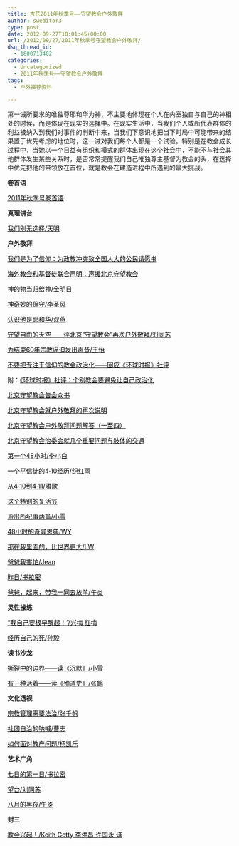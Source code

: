 ```yaml
---
title: 杏花2011年秋季号——守望教会户外敬拜
author: sweditor3
type: post
date: 2012-09-27T10:01:45+00:00
url: /2012/09/27/2011年秋季号守望教会户外敬拜/
dsq_thread_id:
  - 1800713402
categories:
  - Uncategorized
  - 2011年秋季号——守望教会户外敬拜
tags:
  - 户外推荐资料

---
```

第一诫所要求的唯独尊耶和华为神，不主要地体现在个人在内室独自与自己的神相处的时候，而是体现在现实的选择中。在现实生活中，当我们个人或所代表群体的利益被纳入到我们对事件的判断中来，当我们下意识地把当下时局中可能带来的结果置于优先考虑的地位时，这一诫对我们每个人都是一个试验。特别是在教会成长过程中，当她以一个日益有组织和模式的群体出现在这个社会中，不能不与社会其他群体发生某些关系时，是否常常提醒我们自己唯独尊主基督为教会的头，在选择中优先把他的带领放在首位，就是教会在建造进程中所遇到的最大挑战。

**卷首语**

<span style="color: #000000;"><a href="/2012/09/27/2011年秋季号卷首语/"><span style="color: #000000;">2011年秋季号卷首语</span></a></span>

**真理讲台**

<span style="color: #000000;"><a href="/2012/09/27/4792/"><span style="color: #000000;">我们别无选择/天明</span></a></span>

**户外敬拜**

<span style="color: #000000;"><a href="/2012/09/27/我们是为了信仰为政教冲突致全国人大的公民请2/"><span style="color: #000000;">我们是为了信仰：为政教冲突致全国人大的公民请愿书</span></a></span>
  
<span style="color: #000000;"><a href="/2012/09/27/海外教会和基督徒联合声明声援北京守望教会/"><span style="color: #000000;">海外教会和基督徒联合声明：声援北京守望教会</span></a></span>
  
<span style="color: #000000;"><a href="/2012/09/27/神的物当归给神1/"><span style="color: #000000;">神的物当归给神/金明日</span></a></span>
  
<span style="color: #000000;"><a href="/2012/09/27/神奇妙的保守1/"><span style="color: #000000;">神奇妙的保守/李圣风</span></a></span>
  
<span style="color: #000000;"><a href="/2012/09/27/认识他是耶和华1/"><span style="color: #000000;">认识他是耶和华/双燕</span></a></span>
  
<span style="color: #000000;"><a href="/2012/09/27/守望自由的天空评北京守望教会再次户外/"><span style="color: #000000;">守望自由的天空——评北京“守望教会”再次户外敬拜/刘同苏</span></a></span>
  
<span style="color: #000000;"><a href="/2012/09/27/为结束60年宗教逼迫发出声音/"><span style="color: #000000;">为结束60年宗教逼迫发出声音/王怡</span></a></span>
  
<span style="color: #000000;"><a href="/2012/09/27/不要把专注于信仰的教会政治化回应环球时/"><span style="color: #000000;">不要把专注于信仰的教会政治化——回应《环球时报》社评</span></a></span>
  
<span style="color: #000000;">附：<a href="/2012/09/27/附环球时报社评个别教会要避免让自己政/"><span style="color: #000000;">《环球时报》社评：个别教会要避免让自己政治化</span></a></span>
  
 <span style="color: #000000;"><a href="/2012/09/27/北京守望教会告会众书/"><span style="color: #000000;">北京守望教会告会众书</span></a></span>
  
 <span style="color: #000000;"><a href="/2012/09/27/北京守望教会就户外敬拜的再次说明/"><span style="color: #000000;">北京守望教会就户外敬拜的再次说明</span></a></span>
  
 <span style="color: #000000;"><a href="/2012/09/27/北京守望教会户外敬拜问题解答一至四/"><span style="color: #000000;">北京守望教会户外敬拜问题解答（一至四）</span></a></span>
  
 <span style="color: #000000;"><a href="/2012/09/27/北京守望教会治委会就几个重要问题与肢体的交通/"><span style="color: #000000;">北京守望教会治委会就几个重要问题与肢体的交通</span></a></span>

<span style="color: #000000;"><a href="/2012/09/27/第一个48小时/"><span style="color: #000000;">第一个48小时/李小白</span></a></span>
  
<span style="color: #000000;"><a href="/2012/09/27/一个平信徒的4·10经历纪实/"><span style="color: #000000;">一个平信徒的4·10经历/纪红雨</span></a></span>
  
<span style="color: #000000;"><a href="/2012/09/27/从4·10到4·11/"><span style="color: #000000;">从4·10到4·11/雅歌</span></a></span>
  
<span style="color: #000000;"><a href="2012/09/27/这个特别的复活节/"><span style="color: #000000;">这个特别的复活节</span></a></span>
  
<span style="color: #000000;"><a href="/2012/09/27/派出所纪事两篇/"><span style="color: #000000;">派出所纪事两篇/小雪</span></a></span>
  
<span style="color: #000000;"><a href="/2012/09/27/48小时的奇异恩典/"><span style="color: #000000;">48小时的奇异恩典/WY</span></a></span>
  
<span style="color: #000000;"><a href="/2012/09/27/那在我里面的比世界更大5·22记实/"><span style="color: #000000;">那在我里面的，比世界更大/LW</span></a></span>
  
<span style="color: #000000;"><a href="/2012/09/27/爸爸我害怕/"><span style="color: #000000;">爸爸我害怕/Jean</span></a> </span>
  
<span style="color: #000000;"><a href="/2012/09/27/昨日/"><span style="color: #000000;">昨日/书拉密</span></a></span>
  
<span style="color: #000000;"><a href="/2012/09/27/带我一同去放羊十一致乐义/"><span style="color: #000000;">爸爸，起来，带我一同去放羊/午炎</span></a></span>

**灵性操练**

<span style="color: #000000;"><a href="/2012/09/27/我自己要极早醒起两位姊妹关于晨祷的/"><span style="color: #000000;">“我自己要极早醒起！”/兴梅 红梅</span></a></span>
  
<span style="color: #000000;"><a href="/2012/09/27/经历自己的死/"><span style="color: #000000;">经历自己的死/孙毅</span></a></span>

**读书沙龙**

<span style="color: #000000;"><a href="/2012/09/27/撕裂中的边界读沉默/"><span style="color: #000000;">撕裂中的边界——读《沉默》/小雪</span></a></span>
  
<span style="color: #000000;"><a href="/2012/09/27/有一种活着读殉道史/"><span style="color: #000000;">有一种活着——读《殉道史》/张鹤</span></a></span>

**文化透视**

<span style="color: #000000;"><a href="/2012/09/27/宗教管理需要法治1宗教事务管理法治化学/"><span style="color: #000000;">宗教管理需要法治/张千帆</span></a></span>
  
<span style="color: #000000;"><a href="/2012/09/27/社团自治的呐喊2/"><span style="color: #000000;">社团自治的呐喊/曹志</span></a></span>
  
<span style="color: #000000;"><a href="/2012/09/27/如何面对教产问题/"><span style="color: #000000;">如何面对教产问题/杨凯乐</span></a></span>

**艺术广角**

<span style="color: #000000;"><a href="/2012/09/27/七日的第一日/"><span style="color: #000000;">七日的第一日/书拉密</span></a></span>
  
<span style="color: #000000;"><a href="/2012/09/27/望台1/"><span style="color: #000000;">望台/刘同苏</span></a></span>
  
<span style="color: #000000;"><a href="/2012/09/27/八月的黑夜十八致乐义/"><span style="color: #000000;">八月的黑夜/午炎</span></a></span>

**封三**

<span style="color: #000000;"><a href="/2012/09/27/ochurcharise教会兴起/"><span style="color: #000000;">教会兴起！/Keith Getty 李洪昌 许国永 译</span></a></span>